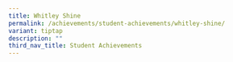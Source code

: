 ```yaml
---
title: Whitley Shine
permalink: /achievements/student-achievements/whitley-shine/
variant: tiptap
description: ""
third_nav_title: Student Achievements
---
```

